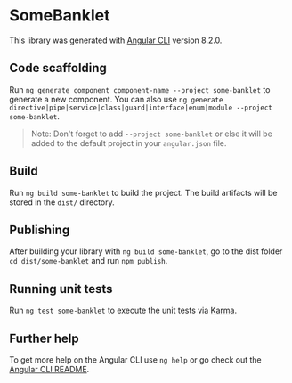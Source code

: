# SomeBanklet

This library was generated with [Angular CLI](https://github.com/angular/angular-cli) version 8.2.0.

## Code scaffolding

Run `ng generate component component-name --project some-banklet` to generate a new component. You can also use `ng generate directive|pipe|service|class|guard|interface|enum|module --project some-banklet`.
> Note: Don't forget to add `--project some-banklet` or else it will be added to the default project in your `angular.json` file. 

## Build

Run `ng build some-banklet` to build the project. The build artifacts will be stored in the `dist/` directory.

## Publishing

After building your library with `ng build some-banklet`, go to the dist folder `cd dist/some-banklet` and run `npm publish`.

## Running unit tests

Run `ng test some-banklet` to execute the unit tests via [Karma](https://karma-runner.github.io).

## Further help

To get more help on the Angular CLI use `ng help` or go check out the [Angular CLI README](https://github.com/angular/angular-cli/blob/master/README.md).
